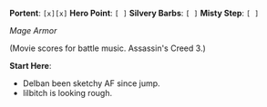 **Portent**: `[x][x]`
**Hero Point**: `[ ]`
**Silvery Barbs**: `[ ]`
**Misty Step**: `[ ]`

*Mage Armor*

(Movie scores for battle music. Assassin's Creed 3.)

**Start Here**:
- Delban been sketchy AF since jump.
- lilbitch is looking rough.